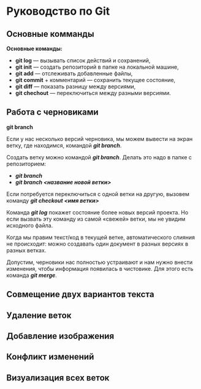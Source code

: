 # Руководство по Git
## Основные комманды
__Основные команды:__
* __git log__ — вызывать список действий и сохранений,
* __git init__ — создать репозиторий в папке на локальной машине,
* __git add__ — отслеживать добавленные файлы,
* __git commit__ + комментарий — сохранить текущее состояние,
* __git diff__ — показать разницу между версиями,
* __git chechout__ — переключиться между разными версиями.

## Работа с черновиками
**git branch**

Если у нас несколько версий черновика, мы
можем вывести на экран ветку, где находимся,
командой ***git branch***.

Создать ветку можно командой ***git branch***.
Делать это надо в папке с репозиторием: 
* ___git branch___
* ___git branch <название новой ветки>___

Если потребуется переключиться с одной ветки
на другую, вызовем команду ***git checkout <имя
ветки>***

Команда ***git log*** покажет состояние более новых
версий проекта. Но если вызвать эту команду из
самой «свежей» ветки, мы не увидим исходного
файла.

Когда мы правим текст/код в текущей ветке,
автоматического слияния не происходит: можно
создавать один документ в разных версиях 
в разных ветках.

Допустим, черновики нас полностью устраивают и нам нужно внести изменения, чтобы
информация появилась в чистовике. Для этого есть команда ***git merge***.


## Совмещение двух вариантов текста

## Удаление веток

## Добавление изображения

## Конфликт изменений

## Визуализация всех веток

